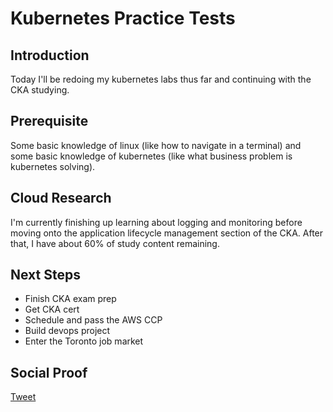 
# Kubernetes Practice Tests

## Introduction

Today I'll be redoing my kubernetes labs thus far and continuing with the CKA studying.

## Prerequisite

Some basic knowledge of linux (like how to navigate in a terminal) and some basic knowledge of kubernetes (like what business problem is kubernetes solving).

## Cloud Research

I'm currently finishing up learning about logging and monitoring before moving onto the application lifecycle management section of the CKA. After that, I have about 60% of study content remaining.

## Next Steps

- Finish CKA exam prep
- Get CKA cert
- Schedule and pass the AWS CCP
- Build devops project
- Enter the Toronto job market

## Social Proof

[Tweet](https://twitter.com/lrnallday/status/1331163022140862464)
